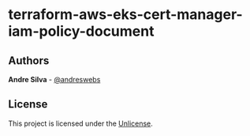 # terraform-aws-eks-cert-manager-iam-policy-document

[//]: # (BEGIN_TF_DOCS)

[//]: # (END_TF_DOCS)

## Authors

**Andre Silva** - [@andreswebs](https://github.com/andreswebs)

## License

This project is licensed under the [Unlicense](UNLICENSE.md).
